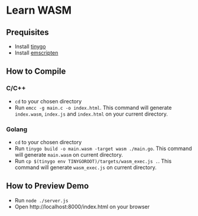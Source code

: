 # Learn WASM

## Prequisites

- Install [tinygo](https://tinygo.org/getting-started/install/linux/)
- Install [emscripten](https://emscripten.org/docs/getting_started/index.html)

## How to Compile

### C/C++

- `cd` to your chosen directory
- Run `emcc -g main.c -o index.html`. This command will generate `index.wasm`, `index.js` and `index.html` on your current directory.

### Golang

- `cd` to your chosen directory
- Run `tinygo build -o main.wasm -target wasm ./main.go`. This command will generate `main.wasm` on current directory.
- Run `cp $(tinygo env TINYGOROOT)/targets/wasm_exec.js .`. This command will generate `wasm_exec.js` on current directory.

## How to Preview Demo

- Run `node ./server.js`
- Open http://localhost:8000/index.html on your browser
